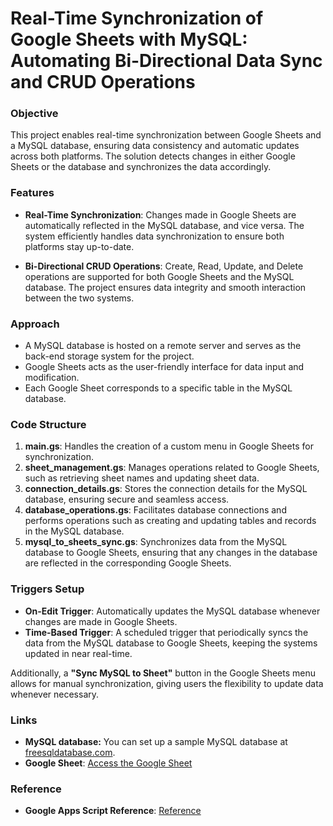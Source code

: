 # Real-Time Synchronization of Google Sheets with MySQL: Automating Bi-Directional Data Sync and CRUD Operations

### Objective
This project enables real-time synchronization between Google Sheets and a MySQL database, ensuring data consistency and automatic updates across both platforms. The solution detects changes in either Google Sheets or the database and synchronizes the data accordingly.

### Features

- **Real-Time Synchronization**: Changes made in Google Sheets are automatically reflected in the MySQL database, and vice versa. The system efficiently handles data synchronization to ensure both platforms stay up-to-date.
  
- **Bi-Directional CRUD Operations**: Create, Read, Update, and Delete operations are supported for both Google Sheets and the MySQL database. The project ensures data integrity and smooth interaction between the two systems.

### Approach

- A MySQL database is hosted on a remote server and serves as the back-end storage system for the project.
- Google Sheets acts as the user-friendly interface for data input and modification.
- Each Google Sheet corresponds to a specific table in the MySQL database.
  
### Code Structure

1. **main.gs**: Handles the creation of a custom menu in Google Sheets for synchronization.
2. **sheet_management.gs**: Manages operations related to Google Sheets, such as retrieving sheet names and updating sheet data.
3. **connection_details.gs**: Stores the connection details for the MySQL database, ensuring secure and seamless access.
4. **database_operations.gs**: Facilitates database connections and performs operations such as creating and updating tables and records in the MySQL database.
5. **mysql_to_sheets_sync.gs**: Synchronizes data from the MySQL database to Google Sheets, ensuring that any changes in the database are reflected in the corresponding Google Sheets.

### Triggers Setup

- **On-Edit Trigger**: Automatically updates the MySQL database whenever changes are made in Google Sheets.
- **Time-Based Trigger**: A scheduled trigger that periodically syncs the data from the MySQL database to Google Sheets, keeping the systems updated in near real-time.

Additionally, a **"Sync MySQL to Sheet"** button in the Google Sheets menu allows for manual synchronization, giving users the flexibility to update data whenever necessary.

### Links

- **MySQL database:** You can set up a sample MySQL database at [freesqldatabase.com](https://www.freesqldatabase.com/).
- **Google Sheet**: [Access the Google Sheet](https://docs.google.com/spreadsheets/d/1x6SNhGklJTKyBbDqd35_hmht2sN5_fYa19hwSLg7v8w/edit?usp=sharing)
  
### Reference 
- **Google Apps Script Reference**: [Reference](https://developers.google.com/apps-script/reference/spreadsheet)
